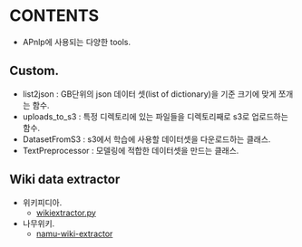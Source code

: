 # CONTENTS
- APnlp에 사용되는 다양한 tools.


## Custom.
- list2json : GB단위의 json 데이터 셋(list of dictionary)을 기준 크기에 맞게 쪼개는 함수. 
- uploads_to_s3 : 특정 디렉토리에 있는 파일들을 디렉토리째로 s3로 업로드하는 함수.
- DatasetFromS3 : s3에서 학습에 사용할 데이터셋을 다운로드하는 클래스.
- TextPreprocessor : 모델링에 적합한 데이터셋을 만드는 클래스.


## Wiki data extractor
- 위키피디아.
    - [wikiextractor.py](https://github.com/attardi/wikiextractor)
- 나무위키.
    - [namu-wiki-extractor](https://github.com/jonghwanhyeon/namu-wiki-extractor)